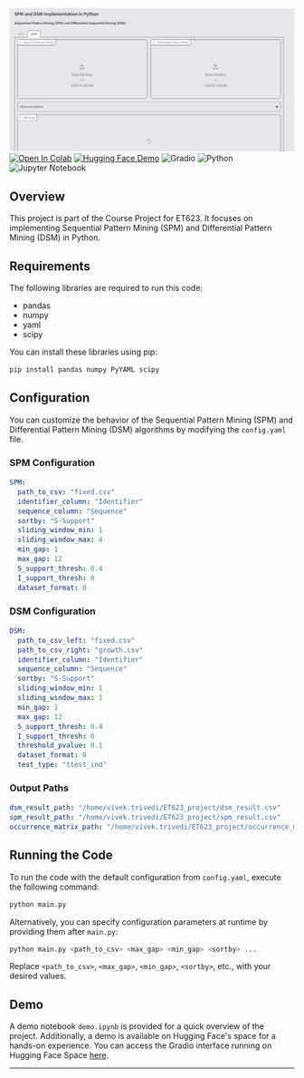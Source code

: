 ![Project Logo](demo_interface.png)
[![Open In Colab](https://colab.research.google.com/assets/colab-badge.svg)](https://colab.research.google.com/github/vivekkumartri/SPM-and-DSM/blob/main/demo.ipynb)
[![Hugging Face Demo](https://img.shields.io/badge/Hugging%20Face-Demo-blue)](https://huggingface.co/spaces/vivek9/ET_623_Project)
![Gradio](https://img.shields.io/badge/Gradio-Enabled-brightgreen)
![Python](https://img.shields.io/badge/Python-3.7%20|%203.8%20|%203.9-blue)
![Jupyter Notebook](https://img.shields.io/badge/Jupyter-Notebook-orange)
## Overview

This project is part of the Course Project for ET623. It focuses on implementing Sequential Pattern Mining (SPM) and Differential Pattern Mining (DSM) in Python.

## Requirements

The following libraries are required to run this code:
- pandas
- numpy
- yaml
- scipy

You can install these libraries using pip:
```bash
pip install pandas numpy PyYAML scipy
```

## Configuration

You can customize the behavior of the Sequential Pattern Mining (SPM) and Differential Pattern Mining (DSM) algorithms by modifying the `config.yaml` file.

### SPM Configuration

```yaml
SPM:
  path_to_csv: "fixed.csv"
  identifier_column: "Identifier"
  sequence_column: "Sequence"
  sortby: "S-Support"
  sliding_window_min: 1
  sliding_window_max: 4
  min_gap: 1
  max_gap: 12
  S_support_thresh: 0.4
  I_support_thresh: 0
  dataset_format: 0
```
### DSM Configuration

```yaml
DSM:
  path_to_csv_left: "fixed.csv"
  path_to_csv_right: "growth.csv"
  identifier_column: "Identifier"
  sequence_column: "Sequence"
  sortby: "S-Support"
  sliding_window_min: 1
  sliding_window_max: 1
  min_gap: 1
  max_gap: 12
  S_support_thresh: 0.4
  I_support_thresh: 0
  threshold_pvalue: 0.1
  dataset_format: 0
  test_type: "ttest_ind"
```

### Output Paths

```yaml
dsm_result_path: "/home/vivek.trivedi/ET623_project/dsm_result.csv"
spm_result_path: "/home/vivek.trivedi/ET623_project/spm_result.csv"
occurrence_matrix_path: "/home/vivek.trivedi/ET623_project/occurrence_matrix.csv"
```

## Running the Code

To run the code with the default configuration from `config.yaml`, execute the following command:

```bash
python main.py
```

Alternatively, you can specify configuration parameters at runtime by providing them after `main.py`:

```bash
python main.py <path_to_csv> <max_gap> <min_gap> <sortby> ...
```

Replace `<path_to_csv>`, `<max_gap>`, `<min_gap>`, `<sortby>`, etc., with your desired values.

## Demo

A demo notebook `demo.ipynb` is provided for a quick overview of the project. Additionally, a demo is available on Hugging Face's space for a hands-on experience. You can access the Gradio interface running on Hugging Face Space [here](https://huggingface.co/spaces/vivek9/ET_623_Project).

---

